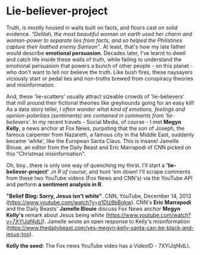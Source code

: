 # Lie-believer-project
Truth, is mostly housed in walls built on facts, and floors cast on solid evidence. _"Delilah, the most beautiful woman on earth used her charm and woman-power to separate lies from facts, and so helped the Philistines capture their loathed enemy Samson"_. At least, that's how my late father would describe __emotional persuasion__. Decades later, I've learnt to dwell and catch life inside these walls of truth, while failing to understand the emotional persuasion that powers a bunch of other people - on this planet - who don't want to tell nor believe the truth. Like bush fires, these naysayers viciously start or pedal lies and non-truths brewed from conspiracy theories and misinformation. 

And, these 'lie-scatters' usually attract sizeable crowds of 'lie-believers' that mill around their fictional theories like greyhounds going for an easy kill! As a data story teller, _I often wonder what kind of emotions, feelings and opinion-polarities (sentiments) are contained in comments from 'lie-believers'._ In my recent travels - Social Media, of course - I met __Megyn Kelly__, a news anchor at Fox News, purpoting that the son of Joseph, the famous carpenter from Nazareth, a famous city in the Middle East, suddenly became 'white', like the European Santa Claus. This is insane! Jamelle Blouie, an editor from the Daily Beast and Eric Marrapodi of CNN picked on this "Christmas misinformation". 

Oh, boy...there is only one way of quenching my thirst. I'll start a __'lie-believer-project'__ ,_in R of course_, and hunt 'em down! I'll scrape comments from these two YouTube videos (Fox News and CNN's) via the YouTube API and perform __a sentiment analysis in R__. 

__"Belief Blog: Sorry, Jesus isn't white"__. CNN, YouTube, December 14, 2013 (https://www.youtube.com/watch?v=g1Dlz8bBokw). CNN's __Eric Marrapodi__ and the Daily Beasts' __Jamelle Blouie__ discuss Fox News anchor __Megyn Kelly's__ remark about Jesus being white (https://www.youtube.com/watch?v=7XYlJqf4dLI). Jamelle wrote an open response to Kelly's misinformation (https://www.thedailybeast.com/yes-megyn-kelly-santa-can-be-black-and-jesus-too).

__Kelly the seed:__ The Fox news YouTube video has a VideoID - 7XYlJqf4dLI.
